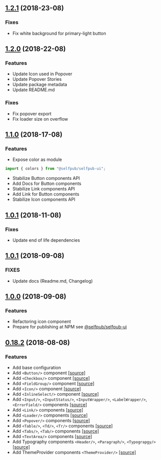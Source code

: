 <a name="1.2.1"></a>
## [1.2.1](https://github.com/MyBook/selfpub-ui/compare/v1.2.0...v1.2.1) (2018-23-08)

### Fixes

* Fix white background for primary-light button

<a name="1.2.0"></a>
## [1.2.0](https://github.com/MyBook/selfpub-ui/compare/v1.1.0...v1.2.0) (2018-22-08)

### Features

* Update Icon used in Popover
* Update Popover Stories
* Update package metadata
* Update README.md

### Fixes

* Fix popover export
* Fix loader size on overflow


<a name="1.1.0"></a>
## [1.1.0](https://github.com/MyBook/selfpub-ui/compare/v1.0.2...v1.1.0) (2018-17-08)

### Features

* Expose color as module
```js
import { colors } from "@selfpub/selfpub-ui";
```
* Stabilize Button components API 
* Add Docs for Button components
* Stabilize Link components API
* Add Link for Button components
* Stabilize Icon components API


<a name="1.0.2"></a>
## [1.0.1](https://github.com/MyBook/selfpub-ui/compare/v1.0.0...v1.0.1) (2018-11-08)

### Fixes

* Update end of life dependencies

<a name="1.0.1"></a>
## [1.0.1](https://github.com/MyBook/selfpub-ui/compare/v1.0.0...v1.0.1) (2018-09-08)

### FIXES

* Update docs (Readme.md, Changelog)

<a name="1.0.0"></a>
## [1.0.0](https://github.com/MyBook/selfpub-ui/compare/v0.18.2...v1.0.0) (2018-09-08)

### Features

* Refactoring icon component
* Prepare for publishing at NPM see [@selfpub/selfpub-ui](https://www.npmjs.com/package/@selfpub/selfpub-ui)

<a name="0.18.2"></a>
## [0.18.2](https://github.com/MyBook/selfpub-ui/compare/v0.0.0...v0.18.2) (2018-08-08)


### Features

* Add base configuration
* Add `<Button/>` component [\[source\]](https://github.com/MyBook/selfpub-ui/tree/master/src/components/button)
* Add `<Checkbox/>` component [\[source\]](https://github.com/MyBook/selfpub-ui/tree/master/src/components/checkbox)
* Add `<FieldGroup/>` component [\[source\]](https://github.com/MyBook/selfpub-ui/tree/master/src/components/field-group)
* Add `<Icon/>` component [\[source\]](https://github.com/MyBook/selfpub-ui/tree/master/src/components/icons)
* Add `<InlineSelect/>` component [\[source\]](https://github.com/MyBook/selfpub-ui/tree/master/src/components/inline-select)
* Add `<Input/>`, `<InputStatus/>`, `<InputWrapper/>`, `<LabelWrapper/>`, `<ErrorField/>` components [\[source\]](https://github.com/MyBook/selfpub-ui/tree/master/src/components/input)
* Add `<Link/>` components [\[source\]](https://github.com/MyBook/selfpub-ui/tree/master/src/components/link)
* Add `<Loader/>` components [\[source\]](https://github.com/MyBook/selfpub-ui/tree/master/src/components/loader)
* Add `<Popover/>` components [\[source\]](https://github.com/MyBook/selfpub-ui/tree/master/src/components/popover)
* Add `<Table/>`, `<Td/>`, `<Tr/>` components [\[source\]](https://github.com/MyBook/selfpub-ui/tree/master/src/components/table)
* Add `<Tabs/>`, `<Tab/>` components [\[source\]](https://github.com/MyBook/selfpub-ui/tree/master/src/components/tabs)
* Add `<TextArea/>` components [\[source\]](https://github.com/MyBook/selfpub-ui/tree/master/src/components/textarea)
* Add Typography components `<Header/>`, `<Paragraph/>`, `<Typograpgy/>` [\[source\]](https://github.com/MyBook/selfpub-ui/tree/master/src/components/typography)
* Add ThemeProvider components `<ThemeProvider/>` [\[source\]](https://github.com/MyBook/selfpub-ui/tree/master/src/components/typography)



